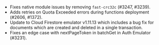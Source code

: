 - Fixes native module issues by removing `fast-crc32c` (#3247, #3239).
- Adds retries on Quota Exceeded errors during functions deployment (#2606, #1372).
- Update to Cloud Firestore emulator v1.11.13 which includes a bug fix for documents which are created and deleted in a single transaction.
- Fixes an edge case with nextPageToken in batchGet in Auth Emulator (#3231).
